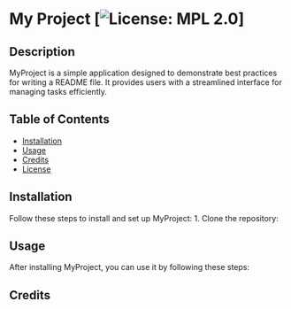 # My Project [![License: MPL 2.0](https://img.shields.io/badge/License-MPL_2.0-brightgreen.svg)]

  ## Description
  MyProject is a simple application designed to demonstrate best practices for writing a README file. It provides users with a streamlined interface for managing tasks efficiently.

  ## Table of Contents
  - [Installation](#installation)
  - [Usage](#usage)
  - [Credits](#credits)
  - [License](#license)

  ## Installation
  Follow these steps to install and set up MyProject: 1. Clone the repository:




  ## Usage
  After installing MyProject, you can use it by following these steps:

  ## Credits



 